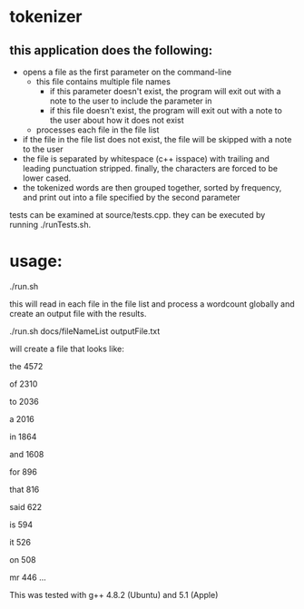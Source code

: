 tokenizer
=========
this application does the following:
---------
*	opens a file as the first parameter on the command-line
	* this file contains multiple file names
		* if this parameter doesn't exist, the program will exit out with a note to the user to include the parameter in
		* if this file doesn't exist, the program will exit out with a note to the user about how it does not exist
	* processes each file in the file list
*	if the file in the file list does not exist, the file will be skipped with a note to the user
*	the file is separated by whitespace (c++ isspace) with trailing and leading punctuation stripped. finally, the characters are forced to be lower cased.
*	the tokenized words are then grouped together, sorted by frequency, and print out into a file specified by the second parameter

tests can be examined at source/tests.cpp. they can be executed by running ./runTests.sh.

usage: 
=========
./run.sh <inputFileWithMultipleFileNames> <outputFileName>

this will read in each file in the file list and process a wordcount globally and create an output file with the results.

./run.sh docs/fileNameList outputFile.txt 

will create a file that looks like:

the	4572

of	2310

to	2036

a	2016

in	1864

and	1608

for	896

that	816

said	622

is	594

it	526

on	508

mr	446
...

This was tested with g++ 4.8.2 (Ubuntu) and 5.1 (Apple)